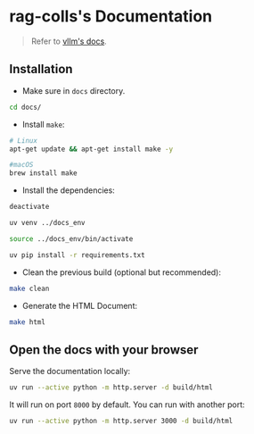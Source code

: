 # rag-colls's Documentation

> Refer to [vllm's docs](https://github.com/vllm-project/vllm/blob/main/docs/README.md).

## Installation

- Make sure in `docs` directory.

```bash
cd docs/
```

- Install `make`:

```bash
# Linux
apt-get update && apt-get install make -y

#macOS
brew install make
```

- Install the dependencies:

```bash
deactivate

uv venv ../docs_env

source ../docs_env/bin/activate

uv pip install -r requirements.txt
```

- Clean the previous build (optional but recommended):

```bash
make clean
```

- Generate the HTML Document:

```bash
make html
```

## Open the docs with your browser

Serve the documentation locally:

```bash
uv run --active python -m http.server -d build/html
```

It will run on port `8000` by default. You can run with another port:

```bash
uv run --active python -m http.server 3000 -d build/html
```
